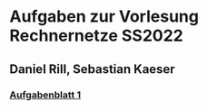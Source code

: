 # Aufgaben zur Vorlesung Rechnernetze SS2022
## Daniel Rill, Sebastian Kaeser

### [Aufgabenblatt 1](https://github.com/SebiCreator/Rechnernetze/tree/main/Aufgabe1)
